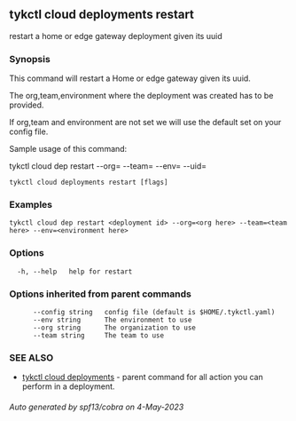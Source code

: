 ## tykctl cloud deployments restart

restart a home or edge gateway deployment given its uuid

### Synopsis


This command will restart a Home or edge gateway given its uuid.

The org,team,environment where the deployment was created has to be provided.

If org,team and environment are not set we will use the default set on your config file. 

Sample usage of this command:

tykctl cloud dep restart --org=<org here> --team=<team here> --env=<environment here> --uid=<deployment id>



```
tykctl cloud deployments restart [flags]
```

### Examples

```
tykctl cloud dep restart <deployment id> --org=<org here> --team=<team here> --env=<environment here> 
```

### Options

```
  -h, --help   help for restart
```

### Options inherited from parent commands

```
      --config string   config file (default is $HOME/.tykctl.yaml)
      --env string      The environment to use
      --org string      The organization to use
      --team string     The team to use
```

### SEE ALSO

* [tykctl cloud deployments](tykctl_cloud_deployments.md)	 - parent command for all action you can perform in a deployment.

###### Auto generated by spf13/cobra on 4-May-2023
